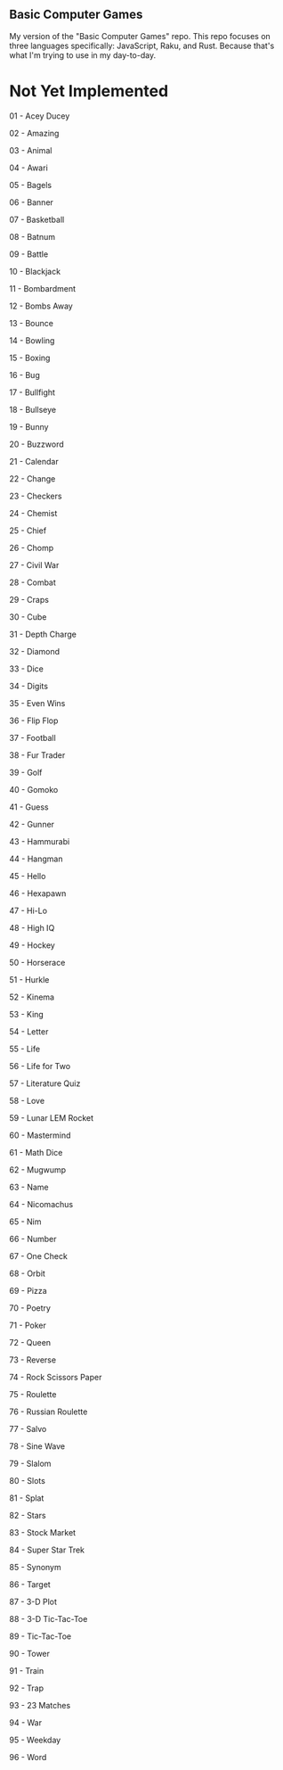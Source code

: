 ## Basic Computer Games
My version of the "Basic Computer Games" repo. This repo focuses on three languages specifically: JavaScript, Raku, and Rust. Because that's what I'm trying to use in my day-to-day.

Not Yet Implemented
===================
01 - Acey Ducey

02 - Amazing

03 - Animal

04 - Awari

05 - Bagels

06 - Banner

07 - Basketball

08 - Batnum

09 - Battle

10 - Blackjack

11 - Bombardment

12 - Bombs Away

13 - Bounce

14 - Bowling

15 - Boxing

16 - Bug

17 - Bullfight

18 - Bullseye

19 - Bunny

20 - Buzzword

21 - Calendar

22 - Change

23 - Checkers

24 - Chemist

25 - Chief

26 - Chomp

27 - Civil War

28 - Combat

29 - Craps

30 - Cube

31 - Depth Charge

32 - Diamond

33 - Dice

34 - Digits

35 - Even Wins

36 - Flip Flop

37 - Football

38 - Fur Trader

39 - Golf

40 - Gomoko

41 - Guess

42 - Gunner

43 - Hammurabi

44 - Hangman

45 - Hello

46 - Hexapawn

47 - Hi-Lo

48 - High IQ

49 - Hockey

50 - Horserace

51 - Hurkle

52 - Kinema

53 - King

54 - Letter

55 - Life

56 - Life for Two

57 - Literature Quiz

58 - Love

59 - Lunar LEM Rocket

60 - Mastermind

61 - Math Dice

62 - Mugwump

63 - Name

64 - Nicomachus

65 - Nim

66 - Number

67 - One Check

68 - Orbit

69 - Pizza

70 - Poetry

71 - Poker

72 - Queen

73 - Reverse

74 - Rock Scissors Paper

75 - Roulette

76 - Russian Roulette

77 - Salvo

78 - Sine Wave

79 - Slalom

80 - Slots

81 - Splat

82 - Stars

83 - Stock Market

84 - Super Star Trek

85 - Synonym

86 - Target

87 - 3-D Plot

88 - 3-D Tic-Tac-Toe

89 - Tic-Tac-Toe

90 - Tower

91 - Train

92 - Trap

93 - 23 Matches

94 - War

95 - Weekday

96 - Word
